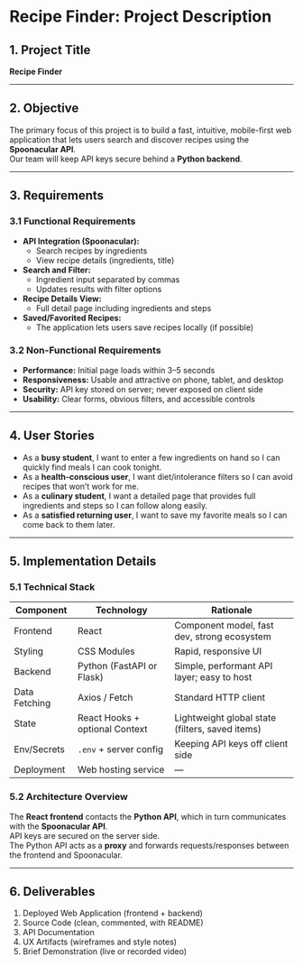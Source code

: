 # Recipe Finder: Project Description

## 1. Project Title
**Recipe Finder**

---

## 2. Objective
The primary focus of this project is to build a fast, intuitive, mobile-first web application that lets users search and discover recipes using the **Spoonacular API**.  
Our team will keep API keys secure behind a **Python backend**.

---

## 3. Requirements

### 3.1 Functional Requirements
- **API Integration (Spoonacular):**
  - Search recipes by ingredients  
  - View recipe details (ingredients, title)
- **Search and Filter:**  
  - Ingredient input separated by commas  
  - Updates results with filter options
- **Recipe Details View:**  
  - Full detail page including ingredients and steps
- **Saved/Favorited Recipes:**  
  - The application lets users save recipes locally (if possible)

### 3.2 Non-Functional Requirements
- **Performance:** Initial page loads within 3–5 seconds  
- **Responsiveness:** Usable and attractive on phone, tablet, and desktop  
- **Security:** API key stored on server; never exposed on client side  
- **Usability:** Clear forms, obvious filters, and accessible controls  

---

## 4. User Stories
- As a **busy student**, I want to enter a few ingredients on hand so I can quickly find meals I can cook tonight.  
- As a **health-conscious user**, I want diet/intolerance filters so I can avoid recipes that won’t work for me.  
- As a **culinary student**, I want a detailed page that provides full ingredients and steps so I can follow along easily.  
- As a **satisfied returning user**, I want to save my favorite meals so I can come back to them later.  

---

## 5. Implementation Details

### 5.1 Technical Stack

| **Component**  | **Technology** | **Rationale**  |
|----------------|----------------|----------------|
| Frontend | React | Component model, fast dev, strong ecosystem |
| Styling | CSS Modules | Rapid, responsive UI |
| Backend | Python (FastAPI or Flask) | Simple, performant API layer; easy to host |
| Data Fetching | Axios / Fetch | Standard HTTP client |
| State | React Hooks + optional Context | Lightweight global state (filters, saved items) |
| Env/Secrets | `.env` + server config | Keeping API keys off client side |
| Deployment | Web hosting service | — |

### 5.2 Architecture Overview
The **React frontend** contacts the **Python API**, which in turn communicates with the **Spoonacular API**.  
API keys are secured on the server side.  
The Python API acts as a **proxy** and forwards requests/responses between the frontend and Spoonacular.

---

## 6. Deliverables
1. Deployed Web Application (frontend + backend)  
2. Source Code (clean, commented, with README)  
3. API Documentation  
4. UX Artifacts (wireframes and style notes)  
5. Brief Demonstration (live or recorded video)  
